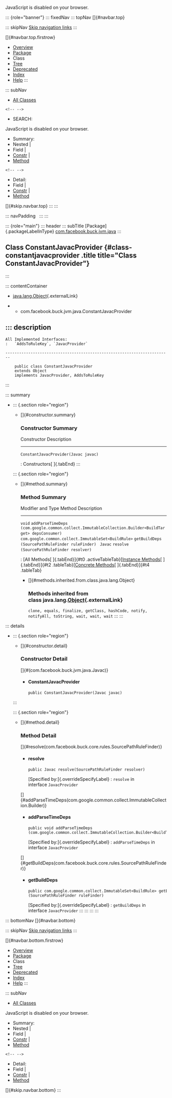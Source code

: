 <div>

JavaScript is disabled on your browser.

</div>

::: {role="banner"}
::: fixedNav
::: topNav
[]{#navbar.top}

::: skipNav
[Skip navigation links](#skip.navbar.top "Skip navigation links")
:::

[]{#navbar.top.firstrow}

-   [Overview](../../../../../index.html)
-   [Package](package-summary.html)
-   Class
-   [Tree](package-tree.html)
-   [Deprecated](../../../../../deprecated-list.html)
-   [Index](../../../../../index-all.html)
-   [Help](../../../../../help-doc.html)
:::

::: subNav
-   [All Classes](../../../../../allclasses.html)

```{=html}
<!-- -->
```
-   SEARCH:

<div>

<div>

JavaScript is disabled on your browser.

</div>

</div>

<div>

-   Summary: 
-   Nested \| 
-   Field \| 
-   [Constr](#constructor.summary) \| 
-   [Method](#method.summary)

```{=html}
<!-- -->
```
-   Detail: 
-   Field \| 
-   [Constr](#constructor.detail) \| 
-   [Method](#method.detail)

</div>

[]{#skip.navbar.top}
:::
:::

::: navPadding
 
:::
:::

::: {role="main"}
::: header
::: subTitle
[Package]{.packageLabelInType} [com.facebook.buck.jvm.java](package-summary.html)
:::

## Class ConstantJavacProvider {#class-constantjavacprovider .title title="Class ConstantJavacProvider"}
:::

::: contentContainer
-   [java.lang.Object](http://docs.oracle.com/javase/7/docs/api/java/lang/Object.html?is-external=true "class or interface in java.lang"){.externalLink}

-   -   com.facebook.buck.jvm.java.ConstantJavacProvider

::: description
-   

    All Implemented Interfaces:
    :   `AddsToRuleKey`, `JavacProvider`

    ------------------------------------------------------------------------

        public class ConstantJavacProvider
        extends Object
        implements JavacProvider, AddsToRuleKey
:::

::: summary
-   ::: {.section role="region"}
    -   []{#constructor.summary}

        ### Constructor Summary

          Constructor                            Description
          -------------------------------------- -------------
          `ConstantJavacProvider​(Javac javac)`    

          : Constructors[ ]{.tabEnd}
    :::

    ::: {.section role="region"}
    -   []{#method.summary}

        ### Method Summary

          Modifier and Type                                     Method                                                                                                Description
          ----------------------------------------------------- ----------------------------------------------------------------------------------------------------- -------------
          `void`                                                `addParseTimeDeps​(com.google.common.collect.ImmutableCollection.Builder<BuildTarget> depsConsumer)`    
          `com.google.common.collect.ImmutableSet<BuildRule>`   `getBuildDeps​(SourcePathRuleFinder ruleFinder)`                                                        
          `Javac`                                               `resolve​(SourcePathRuleFinder resolver)`                                                               

          : [All Methods[ ]{.tabEnd}]{#t0 .activeTableTab}[[Instance
          Methods](javascript:show(2);)[ ]{.tabEnd}]{#t2
          .tableTab}[[Concrete
          Methods](javascript:show(8);)[ ]{.tabEnd}]{#t4 .tableTab}

        -   []{#methods.inherited.from.class.java.lang.Object}

            ### Methods inherited from class java.lang.[Object](http://docs.oracle.com/javase/7/docs/api/java/lang/Object.html?is-external=true "class or interface in java.lang"){.externalLink}

            `clone, equals, finalize, getClass, hashCode, notify, notifyAll, toString, wait, wait, wait`
    :::
:::

::: details
-   ::: {.section role="region"}
    -   []{#constructor.detail}

        ### Constructor Detail

        []{#<init>(com.facebook.buck.jvm.java.Javac)}

        -   #### ConstantJavacProvider

                public ConstantJavacProvider​(Javac javac)
    :::

    ::: {.section role="region"}
    -   []{#method.detail}

        ### Method Detail

        []{#resolve(com.facebook.buck.core.rules.SourcePathRuleFinder)}

        -   #### resolve

            ``` methodSignature
            public Javac resolve​(SourcePathRuleFinder resolver)
            ```

            [Specified by:]{.overrideSpecifyLabel}
            :   `resolve` in interface `JavacProvider`

        []{#addParseTimeDeps(com.google.common.collect.ImmutableCollection.Builder)}

        -   #### addParseTimeDeps

            ``` methodSignature
            public void addParseTimeDeps​(com.google.common.collect.ImmutableCollection.Builder<BuildTarget> depsConsumer)
            ```

            [Specified by:]{.overrideSpecifyLabel}
            :   `addParseTimeDeps` in interface `JavacProvider`

        []{#getBuildDeps(com.facebook.buck.core.rules.SourcePathRuleFinder)}

        -   #### getBuildDeps

            ``` methodSignature
            public com.google.common.collect.ImmutableSet<BuildRule> getBuildDeps​(SourcePathRuleFinder ruleFinder)
            ```

            [Specified by:]{.overrideSpecifyLabel}
            :   `getBuildDeps` in interface `JavacProvider`
    :::
:::
:::
:::

::: bottomNav
[]{#navbar.bottom}

::: skipNav
[Skip navigation links](#skip.navbar.bottom "Skip navigation links")
:::

[]{#navbar.bottom.firstrow}

-   [Overview](../../../../../index.html)
-   [Package](package-summary.html)
-   Class
-   [Tree](package-tree.html)
-   [Deprecated](../../../../../deprecated-list.html)
-   [Index](../../../../../index-all.html)
-   [Help](../../../../../help-doc.html)
:::

::: subNav
-   [All Classes](../../../../../allclasses.html)

<div>

<div>

JavaScript is disabled on your browser.

</div>

</div>

<div>

-   Summary: 
-   Nested \| 
-   Field \| 
-   [Constr](#constructor.summary) \| 
-   [Method](#method.summary)

```{=html}
<!-- -->
```
-   Detail: 
-   Field \| 
-   [Constr](#constructor.detail) \| 
-   [Method](#method.detail)

</div>

[]{#skip.navbar.bottom}
:::
